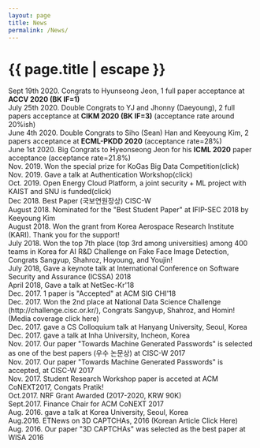 ```yaml
---
layout: page
title: News
permalink: /News/
---
```


<h1 class="page-title">{{ page.title | escape }}</h1>

<div class="section">
    <div class="row">
Sept 19th 2020. Congrats to Hyunseong Jeon, 1 full paper acceptance at <b>ACCV 2020 (BK IF=1)</b> <br>
July 25th 2020. Double Congrats to YJ and Jhonny (Daeyoung), 2 full papers acceptance at <b>CIKM 2020 (BK IF=3)</b> (acceptance rate around 20%ish) <br>
June 4th 2020. Double Congrats to Siho (Sean) Han and Keeyoung Kim, 2 papers acceptance at <b>ECML-PKDD 2020</b> (acceptance rate=28%) <br>
June 1st 2020. Big Congrats to Hyeonseong Jeon for his <b>ICML 2020</b> paper acceptance (acceptance rate=21.8%) <br>
Nov. 2019. Won the special prize for KoGas Big Data Competition(click) <br>
Nov. 2019. Gave a talk at Authentication Workshop(click) <br>
Oct. 2019. Open Energy Cloud Platform, a joint security + ML project with KAIST and SNU is funded(click) <br>
Dec 2018. Best Paper (국보연원장상) CISC-W <br>
August 2018. Nominated for the "Best Student Paper" at IFIP-SEC 2018 by Keeyoung Kim <br>
August 2018. Won the grant from Korea Aerospace Research Institute (KARI). Thank you for the support! <br>
July 2018. Won the top 7th place (top 3rd among universities) among 400 teams in Korea for AI R&D Challenge on Fake Face Image Detection, Congrats Sangyup, Shahroz, Hoyoung, and Youjin! <br>
July 2018, Gave a keynote talk at International Conference on Software Security and Assurance (ICSSA) 2018 <br>
April 2018, Gave a talk at NetSec-Kr'18 <br>
Dec. 2017. 1 paper is "Accepted" at ACM SIG CHI'18 <br>
Dec. 2017. Won the 2nd place at National Data Science Challenge (http://challenge.cisc.or.kr/), Congrats Sangyup, Shahroz, and Homin! (Media coverage click here) <br>
Dec. 2017. gave a CS Colloquium talk at Hanyang University, Seoul, Korea <br>
Dec. 2017. gave a talk at Inha University, Incheon, Korea <br>
Nov. 2017. Our paper "Towards Machine Generated Passwords" is selected as one of the best papers (우수 논문상) at CISC-W 2017  <br>
Nov. 2017. Our paper "Towards Machine Generated Passwords" is accepted, at CISC-W 2017 <br>
Nov. 2017. Student Research Workshop paper is acceted at ACM CoNEXT2017, Congats Pratik! <br>
Oct.2017. NRF Grant Awarded (2017-2020, KRW 90K) <br>
Sept.2017. Finance Chair for ACM CoNEXT 2017 <br>
Aug. 2016. gave a talk at Korea University, Seoul, Korea <br>
Aug.2016. ETNews on 3D CAPTCHAs, 2016 (Korean Article Click Here) <br> 
Aug. 2016. Our paper "3D CAPTCHAs" was selected as the best paper at WISA 2016 <br>
    </div>
</div>
